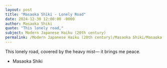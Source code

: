```yaml
---
layout: post
title: "Masaoka Shiki - Lonely Road"
date: 2024-12-30 12:00:00 -0000
author: Masaoka Shiki
quote: "This lonely road,"
subject: Modern Japanese Haiku (20th century)
permalink: /Modern Japanese Haiku (20th century)/Masaoka Shiki/Masaoka Shiki - Lonely Road
---
```


This lonely road,
covered by the heavy mist—
it brings me peace.

- Masaoka Shiki
